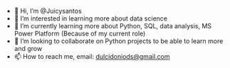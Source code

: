 - 👋 Hi, I’m @Juicysantos
- 👀 I’m interested in learning more about data science
- 🌱 I’m currently learning more about Python, SQL, data analysis, MS Power Platform (Because of my current role)
- 💞️ I’m looking to collaborate on Python projects to be able to learn more and grow
- 📫 How to reach me, email: dulcidoniods@gmail.com

<!---
Juicysantos/Juicysantos is a ✨ special ✨ repository because its `README.md` (this file) appears on your GitHub profile.
You can click the Preview link to take a look at your changes.
--->
